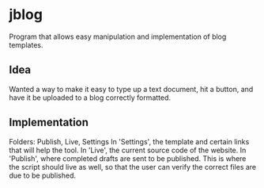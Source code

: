 # jblog
Program that allows easy manipulation and implementation of blog templates.

## Idea
Wanted a way to make it easy to type up a text document, hit a button, and have it be
uploaded to a blog correctly formatted.

## Implementation
Folders: Publish, Live, Settings
In 'Settings', the template and certain links that will help the tool.
In 'Live', the current source code of the website.
In 'Publish', where completed drafts are sent to be published. This is where the script
should live as well, so that the user can verify the correct files are due to be published.